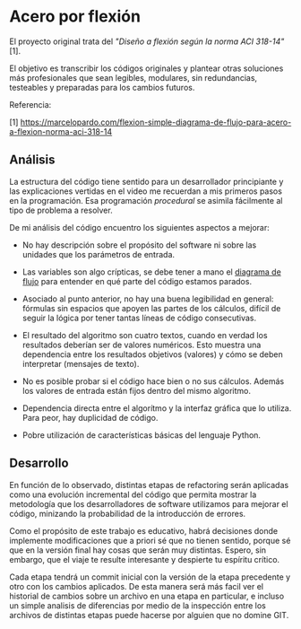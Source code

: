 # Acero por flexión
El proyecto original trata del *"Diseño a flexión según la norma ACI 318-14"* [1].

El objetivo es transcribir los códigos originales y plantear otras soluciones más profesionales que sean legibles, modulares, sin redundancias, testeables y preparadas para los cambios futuros.

Referencia:

[1] https://marcelopardo.com/flexion-simple-diagrama-de-flujo-para-acero-a-flexion-norma-aci-318-14


## Análisis

La estructura del código tiene sentido para un desarrollador principiante y las explicaciones vertidas en el video me recuerdan a mis primeros pasos en la programación. Esa programación *procedural* se asimila fácilmente al tipo de problema a resolver.

De mi análisis del código encuentro los siguientes aspectos a mejorar:

* No hay descripción sobre el propósito del software ni sobre las unidades que los parámetros de entrada.

* Las variables son algo crípticas, se debe tener a mano el [diagrama de flujo](doc/diagramaFlujoFlexionACI14.jpg) para entender en qué parte del código estamos parados.

* Asociado al punto anterior, no hay una buena legibilidad en general: fórmulas sin espacios que apoyen las partes de los cálculos, difícil de seguir la lógica por tener tantas líneas de código consecutivas.

* El resultado del algoritmo son cuatro textos, cuando en verdad los resultados deberían ser de valores numéricos. Esto muestra una dependencia entre los resultados objetivos (valores) y cómo se deben interpretar (mensajes de texto).

* No es posible probar si el código hace bien o no sus cálculos. Además los valores de entrada están fijos dentro del mismo algoritmo.

* Dependencia directa entre el algorítmo y la interfaz gráfica que lo utiliza. Para peor, hay duplicidad de código.

* Pobre utilización de características básicas del lenguaje Python.

## Desarrollo

En función de lo observado, distintas etapas de refactoring serán aplicadas como una evolución incremental del código que permita mostrar la metodología que los desarrolladores de software utilizamos para mejorar el código, minizando la probabilidad de la introducción de errores.

Como el propósito de este trabajo es educativo, habrá decisiones donde implemente modificaciones que a priori sé que no tienen sentido, porque sé que en la versión final hay cosas que serán muy distintas. Espero, sin embargo, que el viaje te resulte interesante y despierte tu espíritu crítico.

Cada etapa tendrá un commit inicial con la versión de la etapa precedente y otro con los cambios aplicados. De esta manera será más facil ver el historial de cambios sobre un archivo en una etapa en particular, e incluso un simple analisis de diferencias por medio de la inspección entre los archivos de distintas etapas puede hacerse por alguien que no domine GIT.

